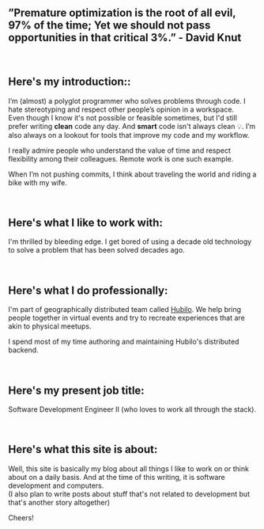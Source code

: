 ## ”Premature optimization is the root of all evil, 97% of the time; Yet we should not pass opportunities in that critical 3%.” - David Knut

<br />

## Here's my introduction::
I’m (almost) a polyglot programmer who solves problems through code. I hate stereotyping and respect other people’s opinion in a workspace. <br />
Even though I know it's not possible or feasible sometimes, but I'd still prefer writing <b>clean</b> code any day. And <b>smart</b> code isn't always clean 💡. I’m also always on a lookout for tools that improve my code and my workflow.

I really admire people who understand the value of time and respect flexibility among their colleagues. Remote work is one such example.

When I’m not pushing commits, I think about traveling the world and riding a bike with my wife.


<br />

## Here's what I like to work with:
I'm thrilled by bleeding edge. I get bored of using a decade old technology to solve a problem that has been solved decades ago. 

<br />

## Here's what I do professionally:
I'm part of geographically distributed team called [Hubilo](https://hubilo.com). We help bring people together in virtual events and try to recreate experiences that are akin to physical meetups.

I spend most of my time authoring and maintaining Hubilo's distributed backend.

<br />

## Here's my present job title:
Software Development Engineer II (who loves to work all through the stack).

<br />

## Here's what this site is about:
Well, this site is basically my blog about all things I like to work on or think about on a daily basis. And at the time of this writing, it is software development and computers. 
<br />
(I also plan to write posts about stuff that's not related to development but that's another story altogether)

Cheers!

